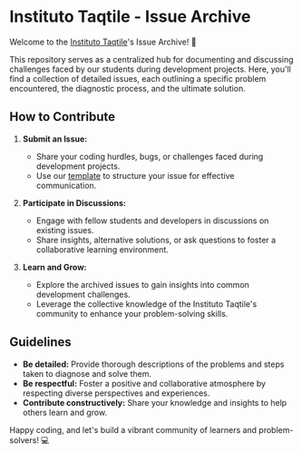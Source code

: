 # Instituto Taqtile - Issue Archive

Welcome to the [Instituto Taqtile](https://github.com/instituto-taqtile)'s Issue Archive! 📜

This repository serves as a centralized hub for documenting and discussing challenges faced by our students during development projects. Here, you'll find a collection of detailed issues, each outlining a specific problem encountered, the diagnostic process, and the ultimate solution.

## How to Contribute

1. **Submit an Issue:**
   - Share your coding hurdles, bugs, or challenges faced during development projects.
   - Use our [template](https://github.com/walteraandrade/instituto-issues/blob/main/template.md) to structure your issue for effective communication.

2. **Participate in Discussions:**
   - Engage with fellow students and developers in discussions on existing issues.
   - Share insights, alternative solutions, or ask questions to foster a collaborative learning environment.

3. **Learn and Grow:**
   - Explore the archived issues to gain insights into common development challenges.
   - Leverage the collective knowledge of the Instituto Taqtile's community to enhance your problem-solving skills.

## Guidelines

- **Be detailed:** Provide thorough descriptions of the problems and steps taken to diagnose and solve them.
- **Be respectful:** Foster a positive and collaborative atmosphere by respecting diverse perspectives and experiences.
- **Contribute constructively:** Share your knowledge and insights to help others learn and grow.

Happy coding, and let's build a vibrant community of learners and problem-solvers! 💻

